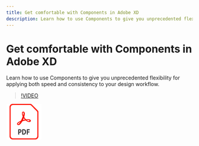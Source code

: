 ```yaml
---
title: Get comfortable with Components in Adobe XD
description: Learn how to use Components to give you unprecedented flexibility for applying both speed and consistency to your design workflow
---
```


# Get comfortable with Components in Adobe XD

Learn how to use Components to give you unprecedented flexibility for applying both speed and consistency to your design workflow.

>[!VIDEO](https://video.tv.adobe.com/v/331003?hidetitle=true)

[![PDF File Icon](../assets/acrobat_PDF_96.png)](../quick-reference/LetsXDSeeHowtoDesignPrototypeandHandofftoTeams.pdf)


















